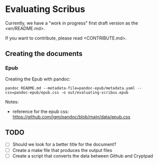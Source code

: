 # Evaluating Scribus

Currently, we have a "work in progress" first draft version as the <en/README.md>.

If you want to contribute, please read <CONTRIBUTE.md>.

## Creating the documents

### Epub

Creating the Epub with pandoc:

```
pandoc README.md --metadata-file=pandoc-epub/metadata.yaml --css=pandoc-epub/epub.css -o out/evaluating-scribus.epub
```

Notes:

- reference for the epub css: https://github.com/jgm/pandoc/blob/main/data/epub.css



## TODO

- [ ] Should we look for a better title for the document?
- [ ] Create a make file that produces the output files
- [ ] Create a script that converts the data between Github and Cryptpad
